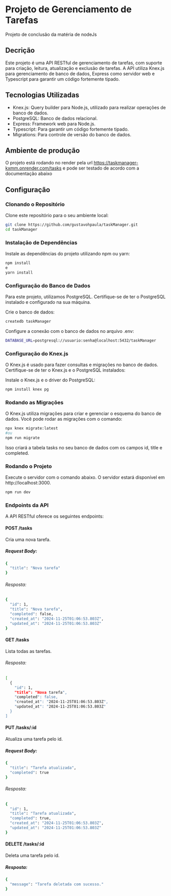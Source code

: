 # Projeto de Gerenciamento de Tarefas
Projeto de conclusão da matéria de nodeJs

## Decrição
Este projeto é uma API RESTful de gerenciamento de tarefas, com suporte para criação, leitura, atualização e exclusão de tarefas. A API utiliza Knex.js para gerenciamento de banco de dados, Express como servidor web e Typescript para garantir um código fortemente tipado.

## Tecnologias Utilizadas
* Knex.js: Query builder para Node.js, utilizado para realizar operações de banco de dados.
* PostgreSQL: Banco de dados relacional.
* Express: Framework web para Node.js.
* Typescript: Para garantir um código fortemente tipado.
* Migrations: Para controle de versão do banco de dados.

## Ambiente de produção
O projeto está rodando no render pela url https://taskmanager-kxmm.onrender.com/tasks e pode ser testado de acordo com a documentação abaixo

## Configuração
### Clonando o Repositório
Clone este repositório para o seu ambiente local:

```bash
git clone https://github.com/gustavohpaula/taskManager.git
cd taskManager
```
### Instalação de Dependências
Instale as dependências do projeto utilizando npm ou yarn:

```bash
npm install
e 
yarn install
```
### Configuração do Banco de Dados
Para este projeto, utilizamos PostgreSQL. Certifique-se de ter o PostgreSQL instalado e configurado na sua máquina.

Crie o banco de dados:
```bash
createdb taskManager
```

Configure a conexão com o banco de dados no arquivo .env:
```bash
DATABASE_URL=postgresql://usuario:senha@localhost:5432/taskManager
```

### Configuração do Knex.js
O Knex.js é usado para fazer consultas e migrações no banco de dados. Certifique-se de ter o Knex.js e o PostgreSQL instalados:

Instale o Knex.js e o driver do PostgreSQL:
```bash
npm install knex pg
```

### Rodando as Migrações
O Knex.js utiliza migrações para criar e gerenciar o esquema do banco de dados. Você pode rodar as migrações com o comando:

```bash
npx knex migrate:latest
#ou
npm run migrate
```

Isso criará a tabela tasks no seu banco de dados com os campos id, title e completed.

### Rodando o Projeto
Execute o servidor com o comando abaixo. O servidor estará disponível em http://localhost:3000.

```bash
npm run dev
```
### Endpoints da API
A API RESTful oferece os seguintes endpoints:

#### POST /tasks
Cria uma nova tarefa.

##### Request Body:

```bash
{
  "title": "Nova tarefa"
}
```
###### Resposta:

```bash
{
  "id": 1,
  "title": "Nova tarefa",
  "completed": false,
  "created_at": "2024-11-25T01:06:53.803Z",
  "updated_at": "2024-11-25T01:06:53.803Z"
}
```

#### GET /tasks
Lista todas as tarefas.

###### Resposta:

```bash
[
  {
    "id": 1,
    "title": "Nova tarefa",
    "completed": false,
    "created_at": "2024-11-25T01:06:53.803Z",
    "updated_at": "2024-11-25T01:06:53.803Z"
  }
]
```

#### PUT /tasks/:id
Atualiza uma tarefa pelo id.

##### Request Body:

```bash
{
  "title": "Tarefa atualizada",
  "completed": true
}
```

###### Resposta:

```bash 
{
  "id": 1,
  "title": "Tarefa atualizada",
  "completed": true,
  "created_at": "2024-11-25T01:06:53.803Z",
  "updated_at": "2024-11-25T01:06:53.803Z"
}
```

#### DELETE /tasks/:id
Deleta uma tarefa pelo id.

##### Resposta:

```bash
{
  "message": "Tarefa deletada com sucesso."
}
```